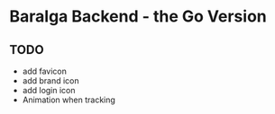 # Baralga Backend - the Go Version

## TODO
* add favicon
* add brand icon
* add login icon
* Animation when tracking
